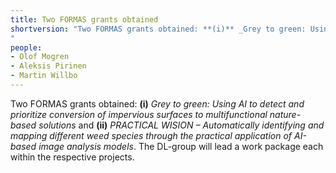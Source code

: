 ```yaml
---
title: Two FORMAS grants obtained
shortversion: "Two FORMAS grants obtained: **(i)** _Grey to green: Using AI to detect and prioritize conversion of impervious surfaces to multifunctional nature-based solutions_ and **(i)** _PRACTICAL WISION – Automatically identifying and mapping different weed species through the practical application of AI-based image analysis models_.
"
people:
- Olof Mogren
- Aleksis Pirinen
- Martin Willbo
---
```


Two FORMAS grants obtained: **(i)** _Grey to green: Using AI to detect and prioritize conversion of impervious surfaces to multifunctional nature-based solutions_ and **(ii)** _PRACTICAL WISION – Automatically identifying and mapping different weed species through the practical application of AI-based image analysis models_. The DL-group will lead a work package each within the respective projects.
